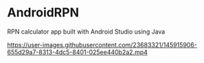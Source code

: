 # AndroidRPN
RPN calculator app built with Android Studio using Java



https://user-images.githubusercontent.com/23683321/145915906-655d29a7-8313-4dc5-8401-025ee440b2a2.mp4


